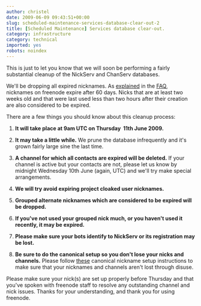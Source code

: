 ```yaml
---
author: christel
date: 2009-06-09 09:43:51+00:00
slug: scheduled-maintenance-services-database-clear-out-2
title: [Scheduled Maintenance] Services database clear-out.
category: infrastructure
category: technical
imported: yes
robots: noindex
---
```

This is just to let you know that we will soon be performing a fairly substantial cleanup of the NickServ and ChanServ databases.

We'll be dropping all expired nicknames. As [explained](http://freenode.net/faq.shtml#expirations) in the [FAQ](http://freenode.net/faq.shtml), nicknames on freenode expire after 60 days. Nicks that are at least two weeks old and that were last used less than two hours after their creation are also considered to be expired.

There are a few things you should know about this cleanup process:



	
  1. **It will take place at 9am UTC on Thursday  11th June 2009.**

	
  2. **It may take a little while.** We prune the database infrequently and it's grown fairly large sine the last time.

	
  3. **A channel for which all contacts are expired will be deleted.** If your channel is active but your contacts are not, please let us know by midnight Wednesday 10th June (again, UTC) and we'll try make special arrangements.

	
  4. **We will try avoid expiring project cloaked user nicknames.**

	
  5. **Grouped alternate nicknames which are considered to be expired will be dropped.**

	
  6. **If you've not used your grouped nick much, or you haven't used it recently, it may be expired.**

	
  7. **Please make sure your bots identify to NickServ or its registration may be lost.**

	
  8. **Be sure to do the canonical setup so you don't lose your nicks and channels.** Please follow [these](http://freenode.net/faq.shtml#nicksetup) canonical nickname setup instructions to make sure that your nicknames and channels aren't lost through disuse.


Please make sure your nick(s) are set up properly before Thursday and that you've spoken with freenode staff to resolve any outstanding channel and nick issues. Thanks for your understanding, and thank you for using freenode.
